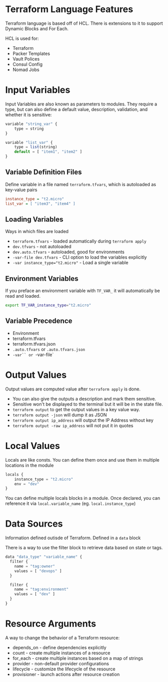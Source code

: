 # Terraform Language Features

Terraform language is based off of HCL. There is extensions to it to support Dynamic Blocks and For Each.

HCL is used for:
- Terraform
- Packer Templates
- Vault Polices
- Consul Config
- Nomad Jobs

# Input Variables

Input Variables are also known as parameters to modules. They require a type, but can also define a default value, description, validation, and whether it is sensitive:

```js
variable "string_var" {
    type = string
}

variable "list_var" {
    type = list(string)
    default = [ "item1", "item2" ]
}
```

## Variable Definition Files

Define variable in a file named `terraform.tfvars`, which is autoloaded as key-value pairs

```ini
instance_type = "t2.micro"
list_var = [ "item3", "item4" ]
```

## Loading Variables

Ways in which files are loaded

- `terraform.tfvars` - loaded automatically during `terraform apply`
- `dev.tfvars` - not autoloaded
- `dev.auto.tfvars` - autoloaded, good for environments
- `-var-file dev.tfvars` - CLI option to load the variables explicitly
- `-var instance_type="t2.micro"` - Load a single variable

## Environment Variables

If you preface an environment variable with `TF_VAR_` it will automatically be read and loaded.

```sh
export TF_VAR_instance_type="t2.micro"
```

## Variable Precedence

- Environment
- terraform.tfvars
- terraform.tfvars.json
- `.auto.tfvars` or `.auto.tfvars.json`
- `-var`` or `-var-file`

# Output Values

Output values are computed value after `terraform apply` is done. 

- You can also give the outputs a description and mark them sensitive. 
- Sensitive won't be displayed to the terminal but it will be in the state file.
- `terraform output` to get the output values in a key value way.
- `terraform output -json` will dump it as JSON
- `terraform output ip_address` will output the IP Address without key
- `terraform output -raw ip_address` will not put it in quotes

# Local Values

Locals are like consts. You can define them once and use them in multiple locations in the module

```js
locals {
    instance_type = "t2.micro"
    env = "dev"
}
```

You can define multiple locals blocks in a module. Once declared, you can reference it via `local.variable_name` (eg. `local.instance_type`)

# Data Sources

Information defined outisde of Terraform. Defined in a `data` block

There is a way to use the filter block to retrieve data based on state or tags.

```js
data "data_type" "variable_name" {
  filter {
    name = "tag:owner"
    values = [ "devops" ]
  }

  filter {
    name = "tag:environment"
    values = [ "dev" ]
  }
}
```

# Resource Arguments

A way to change the behavior of a Terraform resource:

- depends_on - define dependencies explicitly
- count - create multiple instances of a resource
- for_each - create multiple instances based on a map of strings
- provider - non-default provider configurations
- lifecycle - customize the lifecycle of the resource
- provisioner - launch actions after resource creation

